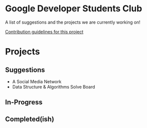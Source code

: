 # Google Developer Students Club
A list of suggestions and the projects we are currently working on!

[Contribution guidelines for this project](docs/CONTRIBUTING.md)

# Projects
## Suggestions
* A Social Media Network
* Data Structure & Algorithms Solve Board

## In-Progress

## Completed(ish)

